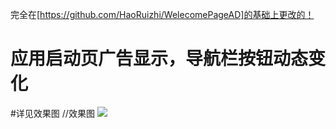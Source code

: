 完全在[https://github.com/HaoRuizhi/WelecomePageAD]的基础上更改的！

# 应用启动页广告显示，导航栏按钮动态变化
#详见效果图
//效果图
![](https://github.com/HaoRuizhi/WelecomePageAD/blob/master/启动页广告按钮动画.gif)

